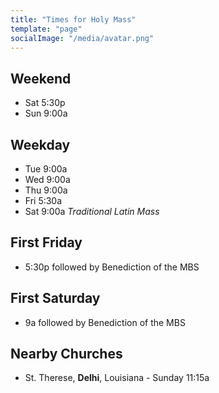 ```yaml
---
title: "Times for Holy Mass"
template: "page"
socialImage: "/media/avatar.png"
---
```


## Weekend

- Sat 5:30p
- Sun 9:00a

## Weekday

- Tue 9:00a
- Wed 9:00a
- Thu 9:00a
- Fri 5:30a
- Sat 9:00a _Traditional Latin Mass_

## First Friday

- 5:30p followed by Benediction of the MBS

## First Saturday

- 9a followed by Benediction of the MBS

## Nearby Churches

- St. Therese, **Delhi**, Louisiana - Sunday 11:15a

<!-- - St. Joseph, **St. Joseph**, Louisiana - Sunday 10:00a -->
<!-- - St. Paul, **Vicksburg**, Mississippi -->
<!-- - St. Michael, **Vicksburg**, Mississippi -->
